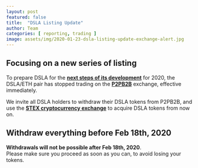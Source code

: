 ```yaml
---
layout: post
featured: false
title:  "DSLA Listing Update"
author: Team
categories: [ reporting, trading ]
image: assets/img/2020-01-23-dsla-listing-update-exchange-alert.jpg
---
```


## Focusing on a new series of listing

To prepare DSLA for the **[next steps of its development](https://blog.stacktical.com/reporting/2019/12/16/stacktical-dsla-token-listing-roadmap.html)** for 2020, the DSLA/ETH pair has stopped trading on the **[P2PB2B](https://p2pb2b.io)** exchange, effective immediately.  

We invite all DSLA holders to withdraw their DSLA tokens from P2PB2B, and use the **[STEX cryptocurrency exchange](https://app.stex.com/en/trade/pair/ETH/DSLA)** to acquire DSLA tokens from now on.  

## Withdraw everything before Feb 18th, 2020
**Withdrawals will not be possible after Feb 18th, 2020**.  
Please make sure you proceed as soon as you can, to avoid losing your tokens.


